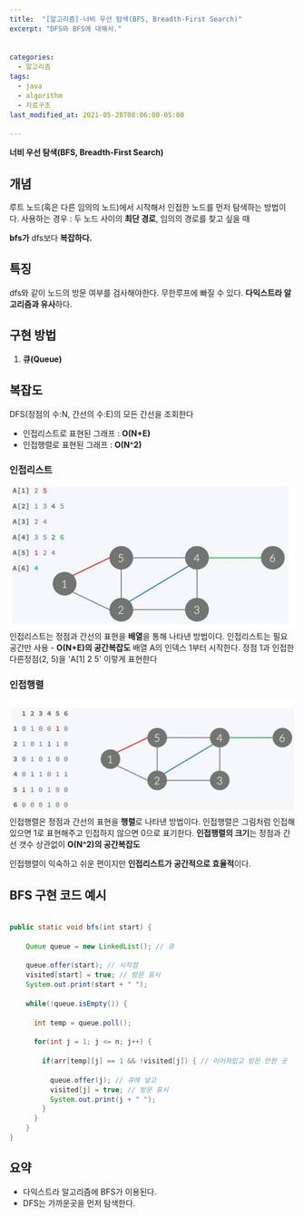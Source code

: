 ```yaml
---
title:  "[알고리즘]-너비 우선 탐색(BFS, Breadth-First Search)"
excerpt: "DFS와 BFS에 대해서."


categories:
  - 알고리즘
tags:
  - java
  - algorithm
  - 자료구조
last_modified_at: 2021-05-28T08:06:00-05:00

---
```


**너비 우선 탐색(BFS, Breadth-First Search)**

## 개념

루트 노드(혹은 다른 임의의 노드)에서 시작해서 인접한 노드를 먼저 탐색하는 방법이다.
사용하는 경우 : 두 노드 사이의 **최단 경로**, 임의의 경로를 찾고 싶을 때

**bfs가** dfs보다 **복잡하다.**

## 특징

dfs와 같이 노드의 방문 여부를 검사해야한다. 무한루프에 빠질 수 있다.
**다익스트라 알고리즘과 유사**하다.


## 구현 방법

1. **큐(Queue)**

## 복잡도
DFS(정점의 수:N, 간선의 수:E)의 모든 간선을 조회한다

- 인접리스트로 표현된 그래프 : **O(N+E)**
- 인접행렬로 표현된 그래프 : **O(N^2)**


### 인접리스트
![제목](/assets/images/인접리스트.JPG)
인접리스트는 정점과 간선의 표현을 **배열**을 통해 나타낸 방법이다.
인접리스트는 필요 공간만 사용 - **O(N+E)의 공간복잡도**
배열 A의 인덱스 1부터 시작한다.
정점 1과 인접한 다른정점(2, 5)을 'A[1] 2 5' 이렇게 표현한다

### 인접행렬
![제목](/assets/images/인접행렬.JPG)
인접행렬은 정점과 간선의 표현을 **행렬**로 나타낸 방법이다.
인접행렬은 그림처럼 인접해 있으면 1로 표현해주고 인접하지 않으면 0으로 표기한다.
**인접행렬의 크기**는 정점과 간선 갯수 상관없이 **O(N^2)의 공간복잡도**

인접행렬이 익숙하고 쉬운 편이지만
**인접리스트가 공간적으로 효율적**이다.

## BFS 구현 코드 예시

```java

public static void bfs(int start) {

    Queue queue = new LinkedList(); // 큐

    queue.offer(start); // 시작점
    visited[start] = true; // 방문 표시
    System.out.print(start + " ");

    while(!queue.isEmpty()) {

      int temp = queue.poll();

      for(int j = 1; j <= n; j++) {

        if(arr[temp][j] == 1 && !visited[j]) { // 이어져있고 방문 안한 곳

          queue.offer(j); // 큐에 넣고
          visited[j] = true; // 방문 표시
          System.out.print(j + " ");
        }
      }
    }
}
```

## 요약

- 다익스트라 알고리즘에 BFS가 이용된다.
- DFS는 가까운곳을 먼저 탐색한다.